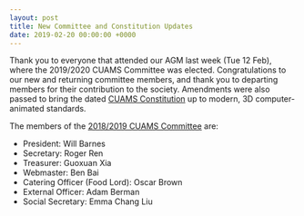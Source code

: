 ```yaml
---
layout: post
title: New Committee and Constitution Updates
date: 2019-02-20 00:00:00 +0000
---
```


Thank you to everyone that attended our AGM last week (Tue 12 Feb), where the 2019/2020 CUAMS Committee was elected. 
Congratulations to our new and returning committee members, and thank you to departing members for their contribution to the society.
Amendments were also passed to bring the dated [CUAMS Constitution](/assets/documents/constitution.pdf) up to modern, 3D computer-animated standards.

The members of the [2018/2019 CUAMS Committee](/assets/images/posts/committee_2018-2019.jpg) are:

- President: Will Barnes
- Secretary: Roger Ren
- Treasurer: Guoxuan Xia
- Webmaster: Ben Bai
- Catering Officer (Food Lord): Oscar Brown
- External Officer: Adam Berman
- Social Secretary: Emma Chang Liu
